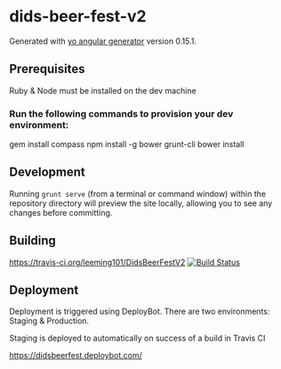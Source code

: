 # dids-beer-fest-v2

Generated with [yo angular generator](https://github.com/yeoman/generator-angular)
version 0.15.1.

## Prerequisites

Ruby & Node must be installed on the dev machine

### Run the following commands to provision your dev environment:
gem install compass
npm install -g bower grunt-cli
bower install


## Development

Running `grunt serve` (from a terminal or command window) within the repository directory will preview the site locally, allowing you to see any changes before committing.

## Building

https://travis-ci.org/leeming101/DidsBeerFestV2
[![Build Status](https://travis-ci.org/leeming101/DidsBeerFestV2.svg?branch=master)](https://travis-ci.org/leeming101/DidsBeerFestV2)

## Deployment

Deployment is triggered using DeployBot. There are two environments: Staging & Production.

Staging is deployed to automatically on success of a build in Travis CI

https://didsbeerfest.deploybot.com/
